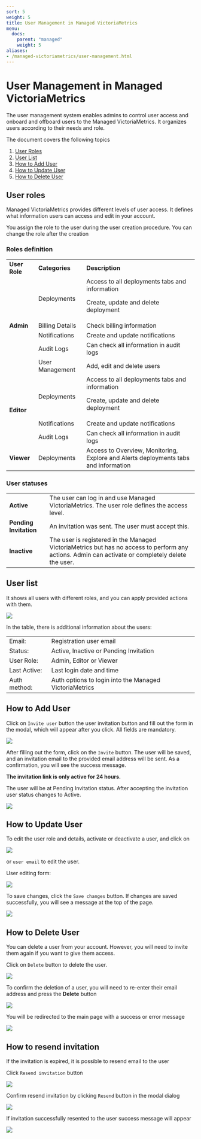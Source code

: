 ```yaml
---
sort: 5
weight: 5
title: User Management in Managed VictoriaMetrics
menu:
  docs:
    parent: "managed"
    weight: 5
aliases:
- /managed-victoriametrics/user-management.html
---
```

# User Management in Managed VictoriaMetrics 

The user management system enables admins to control user access and onboard and offboard users to the Managed VictoriaMetrics. It organizes users according to their needs and role.

The document covers the following topics
1. [User Roles](#user-roles)
1. [User List](#user-list)
1. [How to Add User](#how-to-add-user)
1. [How to Update User](#how-to-update-user)
1. [How to Delete User](#how-to-delete-user)

## User roles

Managed VictoriaMetrics provides different levels of user access. It defines what information users can access and edit in your account.

You assign the role to the user during the user creation procedure. You can change the role after the creation


### Roles definition

<table>
  <tr>
   <td><strong>User Role</strong></td>
   <td><strong>Categories</strong></td>
   <td><strong>Description</strong></td>
  </tr>
  <tr>
   <td rowspan="5" ><strong>Admin</strong></td>
   <td>Deployments</td>
   <td>
    Access to all deployments tabs and information
    <p>Create, update and delete deployment</p>
   </td>
  </tr>
  <tr>
   <td>Billing Details</td>
   <td>Check billing information</td>
  </tr>
  <tr>
   <td>Notifications</td>
   <td>Create and update notifications</td>
  </tr>
  <tr>
   <td>Audit Logs</td>
   <td>Can check all information in audit logs</td>
  </tr>
  <tr>
   <td>User Management</td>
   <td>Add, edit and  delete users</td>
  </tr>
  <tr>
   <td rowspan="3"><strong>Editor</strong></td>
   <td>Deployments</td>
   <td>
    Access to all deployments tabs and information
    <p>Create, update and delete deployment</p>
   </td>
  </tr>
  <tr>
   <td>Notifications</td>
   <td>Create and update notifications</td>
  </tr>
  <tr>
   <td>Audit Logs</td>
   <td>Can check all information in audit logs</td>
  </tr>
  <tr>
   <td><strong>Viewer</strong></td>
   <td>Deployments</td>
   <td>Access to Overview, Monitoring, Explore and Alerts deployments tabs and information</td>
  </tr>
</table>

### User statuses


<table>
  <tr>
   <td class="highlight"><strong class="sr">Active</strong></td>
   <td>The user can log in and use Managed VictoriaMetrics. The user role defines the access level.</td>
  </tr>
  <tr>
   <td class="highlight"><strong class="s1">Pending Invitation</strong></td>
   <td>An invitation was sent. The user must accept this.</td>
  </tr>
  <tr>
   <td class="highlight"><strong class="nn">Inactive</strong></td>
   <td>The user is registered in the Managed VictoriaMetrics but has no access to perform any actions. Admin can activate or completely delete the user.</td>
  </tr>
</table>


## User list

It shows all users with different roles, and you can apply provided actions with them.

<img src="user_management_list.webp">

In the table, there is additional information about the users:


<table>
  <tr>
   <td>Email:</td>
   <td>Registration user email</td>
  </tr>
  <tr>
   <td>Status:</td>
   <td>Active, Inactive or Pending Invitation</td>
  </tr>
  <tr>
   <td>User Role:</td>
   <td>Admin, Editor or Viewer</td>
  </tr>
  <tr>
   <td>Last Active:</td>
   <td>Last login date and time</td>
  </tr>
  <tr>
   <td>Auth method:</td>
   <td>Auth options to login into the Managed VictoriaMetrics</td>
  </tr>
</table>

## How to Add User

Click on `Invite user` button 
the user invitation button and fill out the form in the modal, which will appear after you click. All fields are mandatory.

<img src="user_management_invite_user.webp" >

After filling out the form, click on the `Invite` button. 
The user will be saved, and an invitation email to the provided email address will be sent. As a confirmation, you will see the success message.

**The invitation link is only active for 24 hours.**

The user will be at Pending Invitation status. After accepting the invitation user status changes to Active.


<img src="user_management_invite_success.webp" >


## How to Update User

To edit the user role and details, activate or deactivate a user, and click on


<img src="user_management_update_user.webp" >

or `user email` to edit the user.

User editing form:

<img src="user_management_user_update_form.webp" >

To save changes, click the `Save changes` button. If changes are saved successfully, you will see a message at the top of the page.

<img src="user_management_user_updated_success.webp" >

## How to Delete User

You can delete a user from your account. However, you will need to invite them again if you want to give them access.

Click on `Delete` button to delete the user.

<img src="user_management_user_delete.webp" >

To confirm the deletion of a user, you will need to re-enter their email address and press the **Delete** button

<img src="user_management_delete_user_form.webp" >

You will be redirected to the main page with a success or error message

<img src="user_management_delete_success.webp" >

## How to resend invitation

If the invitation is expired, it is possible to resend email to the user

Click `Resend invitation` button

<img src="user_management_resend_invitation.webp" >

Confirm resend invitation by clicking `Resend` button in the modal dialog

<img src="user_management_confirm_resend_invitation.webp" >

If invitation successfully resented to the user success message will appear

<img src="user_management_resend_success.webp" >
